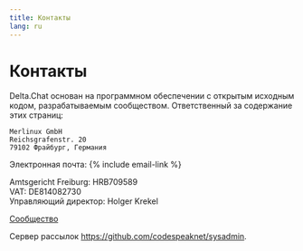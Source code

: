 ```yaml
---
title: Контакты
lang: ru
---
```


# Контакты

Delta.Chat основан на программном обеспечении с открытым исходным кодом, разрабатываемым сообществом. Ответственный за содержание этих страниц: 

    Merlinux GmbH
    Reichsgrafenstr. 20
    79102 Фрайбург, Германия

Электронная почта: {% include email-link %}

Amtsgericht Freiburg: HRB709589  
VAT: DE814082730  
Управляющий директор: Holger Krekel

[Сообщество](contribute)

Сервер рассылок <https://github.com/codespeaknet/sysadmin>.

